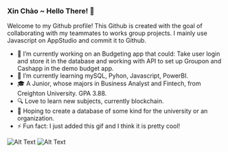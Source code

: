 ### Xin Chào ~ Hello There! 👋

Welcome to my Github profile! This Github is created with the goal of collaborating with my teammates to works group projects. I mainly use Javascript on AppStudio and commit it to Github.  


- :file_folder: I’m currently working on an Budgeting app that could: Take user login and store it in the database and working with API to set up Groupon and Cashapp in the demo budget app.  
- 🌱 I’m currently learning mySQL, Pyhon, Javascript, PowerBI.
- :mortar_board: A Junior, whose majors in Business Analyst and Fintech, from Creighton University. GPA 3.88.
- :mag: Love to learn new subjects, currently blockchain.
- :pushpin: Hoping to create a database of some kind for the university or an organization. 
- ⚡ Fun fact: I just added this gif and I think it is pretty cool!

![Alt Text](https://media.giphy.com/media/uKWBNet3fFTP9ZDZIg/giphy.gif)
![Alt Text](https://media.giphy.com/media/nekUIJ0LnCtry/giphy.gif)

